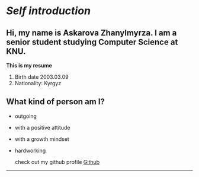 ***Self introduction***
== 
Hi, my name is Askarova Zhanylmyrza. I am a senior student studying Computer Science at KNU.
-

**This is my resume** 

>


1. Birth date 2003.03.09
2. Nationality: Kyrgyz

What kind of person am I?
--
* outgoing
* with a positive attitude 
* with a growth mindset
* hardworking


    check out my github profile 
[Github](https://github.com/jnlliee)
----



